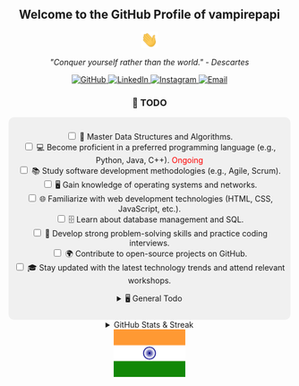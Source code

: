 <!-- User Profile Header -->
<div align="center">
    <!-- Profile Heading -->
    <h2>Welcome to the GitHub Profile of vampirepapi</h2>
    <!-- Greeting GIF -->
    <img src="https://github.com/vampirepapi/vampirepapi/blob/main/assets/Hi.gif" alt="Greetings" width="30px">
    <!-- Stoic Quote -->
    <p align="center">
        <em>"Conquer yourself rather than the world." - Descartes</em>
    </p>
    <!-- Social Media Links -->
    <div>
        <!-- GitHub Profile -->
        <a href="https://github.com/vampirepapi/" target="_blank" rel="noopener">
            <img src="https://img.shields.io/badge/github-%2324292e.svg?&style=for-the-badge&logo=github&logoColor=green" alt="GitHub">
        </a>
        <!-- LinkedIn Profile -->
        <a href="https://www.linkedin.com/in/shubhamsourabh14/" target="_blank" rel="noopener">
            <img src="https://img.shields.io/badge/linkedin-%231E77B5.svg?&style=for-the-badge&logo=linkedin&logoColor=red" alt="LinkedIn">
        </a>
        <!-- Instagram Profile -->
        <a href="https://www.instagram.com/vampire_papi/" target="_blank" rel="noopener">
            <img src="https://img.shields.io/badge/instagram-%23000000.svg?&style=for-the-badge&logo=instagram&logoColor=blue" alt="Instagram">
        </a>
        <!-- Email Contact -->
        <a href="mailto:shubhamsourabh8@gmail.com">
            <img src="https://img.shields.io/badge/Gmail-D14836?style=for-the-badge&logo=gmail&logoColor=cyan" alt="Email">
        </a>
    </div>
</div>

<!-- TODO Section -->
<div align="center">
    <h3>🚀 TODO</h3>
    <div style="background-color: #f0f0f0; padding: 10px; border-radius: 10px;">
        <ul style="list-style-type: none; padding-left: 0;">
            <!-- Google SDE TODO -->
            <li><input type="checkbox"> 🎯 Master Data Structures and Algorithms.</li>
            <li><input type="checkbox"> 💻 Become proficient in a preferred programming language (e.g., Python, Java, C++). <span style="color: #ff0000;"> Ongoing</span></li>
            <li><input type="checkbox"> 📚 Study software development methodologies (e.g., Agile, Scrum).</li>
            <li><input type="checkbox"> 🖥️ Gain knowledge of operating systems and networks.</li>
            <li><input type="checkbox"> 🌐 Familiarize with web development technologies (HTML, CSS, JavaScript, etc.).</li>
            <li><input type="checkbox"> 🗄️ Learn about database management and SQL.</li>
            <li><input type="checkbox"> 🧠 Develop strong problem-solving skills and practice coding interviews.</li>
            <li><input type="checkbox"> 🌍 Contribute to open-source projects on GitHub.</li>
            <li><input type="checkbox"> 🎓 Stay updated with the latest technology trends and attend relevant workshops.</li>
        </ul>
        <ul style="list-style-type: none; padding-left: 0;">
            <!-- General TODO -->
            <details>
                <summary>🖥️ General Todo</summary>
                <li><input type="checkbox"> 📚 Reorganize Everything </li>
            </details>
        </ul>
    </div>
</div>

<!-- GitHub Stats & Streak Section -->
<div align="center">
    <details>
        <summary>GitHub Stats & Streak</summary>
        <!-- GitHub Stats -->
        <img width=500 src="https://github-readme-stats.vercel.app/api?username=vampirepapi&show_icons=true&theme=dracula" alt="GitHub Stats" />
        <!-- GitHub Streak -->
        <p><img width=500 src="https://github-readme-streak-stats.herokuapp.com/?user=vampirepapi&theme=dracula" alt="GitHub Streak" /></p>
    </details>
    <!-- Centered Image of Indian Flag -->
    <img alt="Indian Flag" height="85" src="https://github.com/vampirepapi/vampirepapi/blob/main/assets/Indian%20Flag.png" />
</div>

